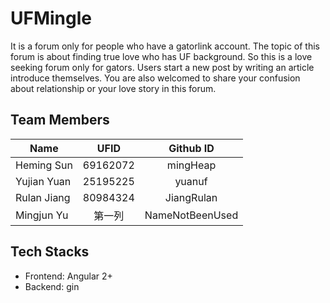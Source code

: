 # UFMingle
It is a forum only for people who have a gatorlink account. The topic of this forum is about finding true love who has UF background. 
So this is a love seeking forum only for gators. Users start a new post by writing an article introduce themselves.
You are also welcomed to share your confusion about relationship or your love story in this forum.

## Team Members
| Name      | UFID     | Github ID     |
| ---------- | :-----------:  | :-----------: |
| Heming Sun  | 69162072     | mingHeap     |
| Yujian Yuan | 25195225  | yuanuf     |
| Rulan Jiang | 80984324     | JiangRulan     |
| Mingjun Yu  | 第一列     | NameNotBeenUsed|

## Tech Stacks
* Frontend: Angular 2+
* Backend: gin
